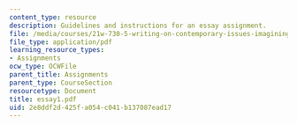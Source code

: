 ```yaml
---
content_type: resource
description: Guidelines and instructions for an essay assignment.
file: /media/courses/21w-730-5-writing-on-contemporary-issues-imagining-the-future-fall-2007/2e8ddf2d425fa054c041b137087ead17_essay1.pdf
file_type: application/pdf
learning_resource_types:
- Assignments
ocw_type: OCWFile
parent_title: Assignments
parent_type: CourseSection
resourcetype: Document
title: essay1.pdf
uid: 2e8ddf2d-425f-a054-c041-b137087ead17
---
```

